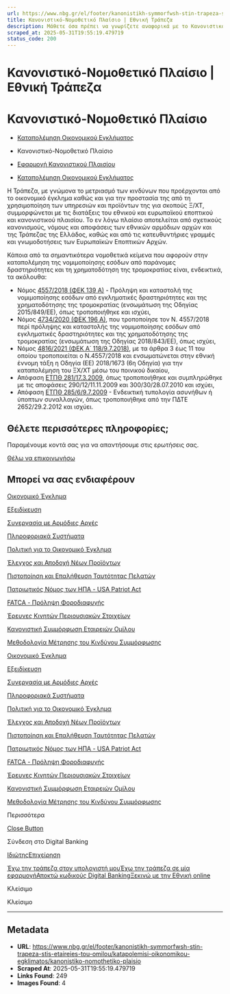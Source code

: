 ```yaml
---
url: https://www.nbg.gr/el/footer/kanonistikh-symmorfwsh-stin-trapeza-stis-etaireies-tou-omilou/katapolemisi-oikonomikou-egklimatos/kanonistiko-nomothetiko-plaisio
title: Κανονιστικό-Νομοθετικό Πλαίσιο | Εθνική Τράπεζα
description: Μάθετε όσα πρέπει να γνωρίζετε αναφορικά με το Κανονιστικό-Νομοθετικό πλαίσιο της Εθνικής Τράπεζας. Βρείτε περισσότερες πληροφορίες στο site!
scraped_at: 2025-05-31T19:55:19.479719
status_code: 200
---
```


# Κανονιστικό-Νομοθετικό Πλαίσιο | Εθνική Τράπεζα

# Κανονιστικό-Νομοθετικό Πλαίσιο

  * [Καταπολέμηση Οικονομικού Εγκλήματος](/el/footer/kanonistikh-symmorfwsh-stin-trapeza-stis-etaireies-tou-omilou/katapolemisi-oikonomikou-egklimatos)
  * Κανονιστικό-Νομοθετικό Πλαίσιο 

  * [Εφαρμογή Κανονιστικού Πλαισίου](/el/footer/kanonistikh-symmorfwsh-stin-trapeza-stis-etaireies-tou-omilou/efarmogh-kanonistikou-plaisiou)
  * [Καταπολέμηση Οικονομικού Εγκλήματος](/el/footer/kanonistikh-symmorfwsh-stin-trapeza-stis-etaireies-tou-omilou/katapolemisi-oikonomikou-egklimatos)

Η Τράπεζα, με γνώμονα το μετριασμό των κινδύνων που προέρχονται από το οικονομικό έγκλημα καθώς και για την προστασία της από τη χρησιμοποίηση των υπηρεσιών και προϊόντων της για σκοπούς Ξ/ΧΤ, συμμορφώνεται με τις διατάξεις του εθνικού και ευρωπαϊκού εποπτικού και κανονιστικού πλαισίου. Το εν λόγω πλαίσιο αποτελείται από σχετικούς κανονισμούς, νόμους και αποφάσεις των εθνικών αρμόδιων αρχών και της Τράπεζας της Ελλάδος, καθώς και από τις κατευθυντήριες γραμμές και γνωμοδοτήσεις των Ευρωπαϊκών Εποπτικών Αρχών.

Κάποια από τα σημαντικότερα νομοθετικά κείμενα που αφορούν στην καταπολέμηση της νομιμοποίησης εσόδων από παράνομες δραστηριότητες και τη χρηματοδότηση της τρομοκρατίας είναι, ενδεικτικά, τα ακόλουθα:

  * Νόμος [4557/2018 (ΦΕΚ 139 Α)](https://www.nbg.gr/-/jssmedia/Files/Group/Compliance/Greek-files/4557_2018__139-300718.pdf?rev=-1&hash=10039DE237F12E4B0B8A638303EED237) \- Πρόληψη και καταστολή της νομιμοποίησης εσόδων από εγκληματικές δραστηριότητες και της χρηματοδότησης της τρομοκρατίας (ενσωμάτωση της Οδηγίας 2015/849/ΕΕ), όπως τροποποιήθηκε και ισχύει,
  * Νόμος [4734/2020 (ΦΕΚ 196 Α)](https://www.nbg.gr/-/jssmedia/Files/Group/Compliance/Greek-files/47342020--19608102020.pdf?rev=-1&hash=EB50DC1EB46E9AA7050BC6ACF2BED573), που τροποποίησε τον Ν. 4557/2018 περί πρόληψης και καταστολής της νομιμοποίησης εσόδων από εγκληματικές δραστηριότητες και της χρηματοδότησης της τρομοκρατίας (ενσωμάτωση της Οδηγίας 2018/843/ΕΕ), όπως ισχύει,
  * Νόμος [4816/2021 (ΦΕΚ Α΄ 118/9.7.2018)](https://www.nbg.gr/-/jssmedia/Files/Group/Compliance/Greek-files/4816_2021.pdf?rev=-1&hash=C9D37645FEF98D663356E740ADAE75B4), με τα άρθρα 3 έως 11 του οποίου τροποποιείται ο Ν.4557/2018 και ενσωματώνεται στην εθνική έννομη τάξη η Οδηγία (ΕΕ) 2018/1673 (6η Οδηγία) για την καταπολέμηση του ΞΧ/ΧΤ μέσω του ποινικού δικαίου,
  * Απόφαση [ΕΤΠΘ 281/17.3.2009](https://www.nbg.gr/-/jssmedia/Files/Group/Compliance/Greek-files/_281-17032009.pdf?rev=-1&hash=332B1B0724651231DDD2A88F7CBB5902), όπως τροποποιήθηκε και συμπληρώθηκε με τις αποφάσεις 290/12/11.11.2009 και 300/30/28.07.2010 και ισχύει,
  * Απόφαση [ΕΤΠΘ 285/6/9.7.2009](https://www.nbg.gr/-/jssmedia/Files/Group/Compliance/Greek-files/_285-6-972009.pdf?rev=-1&hash=CE8EA72709E52FEE29F49B795937CFBA) \- Ενδεικτική τυπολογία ασυνήθων ή ύποπτων συναλλαγών, όπως τροποποιήθηκε από την ΠΔΤΕ 2652/29.2.2012 και ισχύει.

## Θέλετε περισσότερες πληροφορίες;

Παραμένουμε κοντά σας για να απαντήσουμε στις ερωτήσεις σας.

[Θέλω να επικοινωνήσω](/el/footer/epikoinwnia)

## Μπορεί να σας ενδιαφέρουν

[Οικονομικό Έγκλημα](/el/footer/kanonistikh-symmorfwsh-stin-trapeza-stis-etaireies-tou-omilou/katapolemisi-oikonomikou-egklimatos/oikonomiko-egklima)

[Εξειδίκευση](/el/footer/kanonistikh-symmorfwsh-stin-trapeza-stis-etaireies-tou-omilou/katapolemisi-oikonomikou-egklimatos/ekseidikeusi)

[Συνεργασία με Αρμόδιες Αρχές](/el/footer/kanonistikh-symmorfwsh-stin-trapeza-stis-etaireies-tou-omilou/katapolemisi-oikonomikou-egklimatos/sunergasia-me-armodies-arxes)

[Πληροφοριακά Συστήματα](/el/footer/kanonistikh-symmorfwsh-stin-trapeza-stis-etaireies-tou-omilou/katapolemisi-oikonomikou-egklimatos/pliroforiaka-sustimata)

[Πολιτική για το Οικονομικό Έγκλημα](/el/footer/kanonistikh-symmorfwsh-stin-trapeza-stis-etaireies-tou-omilou/katapolemisi-oikonomikou-egklimatos/politiki-gia-to-oikonomiko-egklima)

[Έλεγχος και Αποδοχή Νέων Προϊόντων](/el/footer/kanonistikh-symmorfwsh-stin-trapeza-stis-etaireies-tou-omilou/katapolemisi-oikonomikou-egklimatos/elegxos-apodoxi-newn-proiontwn)

[Πιστοποίηση και Επαλήθευση Ταυτότητας Πελατών](/el/footer/kanonistikh-symmorfwsh-stin-trapeza-stis-etaireies-tou-omilou/katapolemisi-oikonomikou-egklimatos/pistopoihsi-epalitheusi-tautotias-pelatwn)

[Πατριωτικός Νόμος των ΗΠΑ - USA Patriot Act](/el/footer/kanonistikh-symmorfwsh-stin-trapeza-stis-etaireies-tou-omilou/katapolemisi-oikonomikou-egklimatos/patriwtikos-nomos-twn-ipa)

[FATCA - Πρόληψη Φοροδιαφυγής](/el/footer/kanonistikh-symmorfwsh-stin-trapeza-stis-etaireies-tou-omilou/katapolemisi-oikonomikou-egklimatos/fatca-prolipsi-forodiafugis)

[Έρευνες Κινητών Περιουσιακών Στοιχείων](/el/footer/kanonistikh-symmorfwsh-stin-trapeza-stis-etaireies-tou-omilou/katapolemisi-oikonomikou-egklimatos/ereunes-kinitwn-perousiakwn-stoixeiwn-ofeilwn)

[Κανονιστική Συμμόρφωση Εταιρειών Ομίλου](/el/footer/kanonistikh-symmorfwsh-stin-trapeza-stis-etaireies-tou-omilou/katapolemisi-oikonomikou-egklimatos/kanonistiki-summorfwsi-etaireiwn-omilou)

[Μεθοδολογία Μέτρησης του Κινδύνου Συμμόρφωσης](/el/footer/kanonistikh-symmorfwsh-stin-trapeza-stis-etaireies-tou-omilou/katapolemisi-oikonomikou-egklimatos/methodologia-ergaleia-metrisis-kindinou-summorfwsis)

[Οικονομικό Έγκλημα](/el/footer/kanonistikh-symmorfwsh-stin-trapeza-stis-etaireies-tou-omilou/katapolemisi-oikonomikou-egklimatos/oikonomiko-egklima)

[Εξειδίκευση](/el/footer/kanonistikh-symmorfwsh-stin-trapeza-stis-etaireies-tou-omilou/katapolemisi-oikonomikou-egklimatos/ekseidikeusi)

[Συνεργασία με Αρμόδιες Αρχές](/el/footer/kanonistikh-symmorfwsh-stin-trapeza-stis-etaireies-tou-omilou/katapolemisi-oikonomikou-egklimatos/sunergasia-me-armodies-arxes)

[Πληροφοριακά Συστήματα](/el/footer/kanonistikh-symmorfwsh-stin-trapeza-stis-etaireies-tou-omilou/katapolemisi-oikonomikou-egklimatos/pliroforiaka-sustimata)

[Πολιτική για το Οικονομικό Έγκλημα](/el/footer/kanonistikh-symmorfwsh-stin-trapeza-stis-etaireies-tou-omilou/katapolemisi-oikonomikou-egklimatos/politiki-gia-to-oikonomiko-egklima)

[Έλεγχος και Αποδοχή Νέων Προϊόντων](/el/footer/kanonistikh-symmorfwsh-stin-trapeza-stis-etaireies-tou-omilou/katapolemisi-oikonomikou-egklimatos/elegxos-apodoxi-newn-proiontwn)

[Πιστοποίηση και Επαλήθευση Ταυτότητας Πελατών](/el/footer/kanonistikh-symmorfwsh-stin-trapeza-stis-etaireies-tou-omilou/katapolemisi-oikonomikou-egklimatos/pistopoihsi-epalitheusi-tautotias-pelatwn)

[Πατριωτικός Νόμος των ΗΠΑ - USA Patriot Act](/el/footer/kanonistikh-symmorfwsh-stin-trapeza-stis-etaireies-tou-omilou/katapolemisi-oikonomikou-egklimatos/patriwtikos-nomos-twn-ipa)

[FATCA - Πρόληψη Φοροδιαφυγής](/el/footer/kanonistikh-symmorfwsh-stin-trapeza-stis-etaireies-tou-omilou/katapolemisi-oikonomikou-egklimatos/fatca-prolipsi-forodiafugis)

[Έρευνες Κινητών Περιουσιακών Στοιχείων](/el/footer/kanonistikh-symmorfwsh-stin-trapeza-stis-etaireies-tou-omilou/katapolemisi-oikonomikou-egklimatos/ereunes-kinitwn-perousiakwn-stoixeiwn-ofeilwn)

[Κανονιστική Συμμόρφωση Εταιρειών Ομίλου](/el/footer/kanonistikh-symmorfwsh-stin-trapeza-stis-etaireies-tou-omilou/katapolemisi-oikonomikou-egklimatos/kanonistiki-summorfwsi-etaireiwn-omilou)

[Μεθοδολογία Μέτρησης του Κινδύνου Συμμόρφωσης](/el/footer/kanonistikh-symmorfwsh-stin-trapeza-stis-etaireies-tou-omilou/katapolemisi-oikonomikou-egklimatos/methodologia-ergaleia-metrisis-kindinou-summorfwsis)

Περισσότερα

[Close Button](#)

Σύνδεση στο Digital Banking

[Ιδιώτης](https://ibank.nbg.gr/web/?loginType=retail)[Επιχείρηση](https://ibank.nbg.gr/web/?loginType=corporate)

[Έχω την τράπεζα στον υπολογιστή μου](/el/idiwtes/kathimerines-sunallages/digital-banking/internet-banking)[Έχω την τράπεζα σε μία εφαρμογή](/el/idiwtes/kathimerines-sunallages/digital-banking/mobile-banking)[Αποκτώ κωδικούς Digital Banking](/el/idiwtes/kathimerines-sunallages/digital-banking/dunatotites-internet-mobile-banking/ekdosi-kwdikwn-digital-banking)[Ξεκινώ με την Εθνική online](/el/idiwtes/kathimerines-sunallages/digital-banking/ksekiniste-me-thn-ethniki-online)

Κλείσιμο

Κλείσιμο

---

## Metadata

- **URL**: https://www.nbg.gr/el/footer/kanonistikh-symmorfwsh-stin-trapeza-stis-etaireies-tou-omilou/katapolemisi-oikonomikou-egklimatos/kanonistiko-nomothetiko-plaisio
- **Scraped At**: 2025-05-31T19:55:19.479719
- **Links Found**: 249
- **Images Found**: 4
